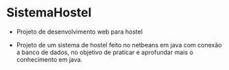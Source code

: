 # SistemaHostel

* Projeto de desenvolvimento web para hostel

* Projeto de um sistema de hostel feito no netbeans em java com conexão a banco de dados, no objetivo de praticar e aprofundar mais o conhecimento em java. 
